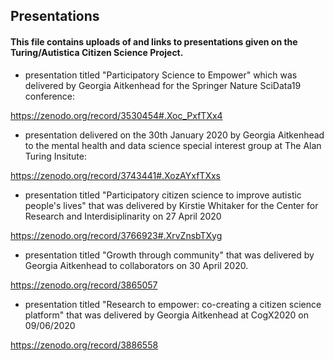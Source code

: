 ## Presentations

#### This file contains uploads of and links to presentations given on the Turing/Autistica Citizen Science Project.

* presentation titled "Participatory Science to Empower" which was delivered by Georgia Aitkenhead for the Springer Nature SciData19 conference:

https://zenodo.org/record/3530454#.Xoc_PxfTXx4

* presentation delivered on the 30th January 2020 by Georgia Aitkenhead to the mental health and data science special interest group at The Alan Turing Insitute: 

https://zenodo.org/record/3743441#.XozAYxfTXxs

* presentation titled "Participatory citizen science to improve autistic people's lives" that was delivered by Kirstie Whitaker for the Center for Research and Interdisiplinarity on 27 April 2020

https://zenodo.org/record/3766923#.XrvZnsbTXyg

* presentation titled "Growth through community" that was delivered by Georgia Aitkenhead to collaborators on 30 April 2020. 

https://zenodo.org/record/3865057

* presentation titled "Research to empower: co-creating a citizen science platform" that was delivered by Georgia Aitkenhead at CogX2020 on 09/06/2020

https://zenodo.org/record/3886558
